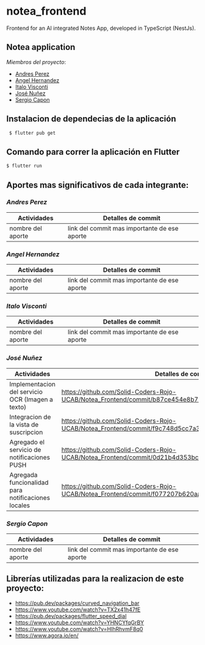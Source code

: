 # notea_frontend
Frontend for an AI integrated Notes App, developed in TypeScript (NestJs).

## Notea application
_Miembros del proyecto_:
- [Andres Perez](https://github.com/andresperez0401)
- [Angel Hernandez](https://github.com/Delta27222)
- [Italo Visconti](https://github.com/italovisconti) 
- [José Nuñez](https://github.com/JosMeeh)
- [Sergio Capon](https://github.com/SerCap98) 

## Instalacion de dependecias de la aplicación
```bash
 $ flutter pub get
```
## Comando para correr la aplicación en Flutter
```bash
$ flutter run 
```

## Aportes mas significativos de cada integrante:
### _Andres Perez_
| Actividades                                                                                                            | Detalles de commit                                               |
|----------------------------------------------------------------------------------------------------------------------|-------------------------------------------------------|
| nombre del aporte | link del commit mas importante de ese aporte

### _Angel Hernandez_
| Actividades                                                                                                            | Detalles de commit                                               |
|----------------------------------------------------------------------------------------------------------------------|-------------------------------------------------------|
| nombre del aporte | link del commit mas importante de ese aporte

### _Italo Visconti_
| Actividades                                                                                                            | Detalles de commit                                               |
|----------------------------------------------------------------------------------------------------------------------|-------------------------------------------------------|
| nombre del aporte | link del commit mas importante de ese aporte




### _José Nuñez_
| Actividades                                                                                                            | Detalles de commit                                               |
|----------------------------------------------------------------------------------------------------------------------|-------------------------------------------------------|
|Implementacion del servicio OCR (Imagen a texto) |https://github.com/Solid-Coders-Rojo-UCAB/Notea_Frontend/commit/b87ce454e8b7791490f61c4026b20a1c5b7b64c7
|Integracion de la vista de suscripcion| https://github.com/Solid-Coders-Rojo-UCAB/Notea_Frontend/commit/f9c748d5cc7a3ab8f77a8bb44a9945328665697b
|Agregado el servicio de notificaciones PUSH | https://github.com/Solid-Coders-Rojo-UCAB/Notea_Frontend/commit/0d21b4d353bc4406d761c56ab43ee0483d4e54ab
| Agregada funcionalidad para notificaciones locales |https://github.com/Solid-Coders-Rojo-UCAB/Notea_Frontend/commit/f077207b620aa48427216a54fc9c9c39a6058923




### _Sergio Capon_
| Actividades                                                                                                            | Detalles de commit                                               |
|----------------------------------------------------------------------------------------------------------------------|-------------------------------------------------------|
| nombre del aporte | link del commit mas importante de ese aporte

## Librerías utilizadas para la realizacion de este proyecto:
- https://pub.dev/packages/curved_navigation_bar
- https://www.youtube.com/watch?v=TX2x41h47fE
- https://pub.dev/packages/flutter_speed_dial
- https://www.youtube.com/watch?v=YHNCYfqGrBY
- https://www.youtube.com/watch?v=HIhRhvmF8q0
- https://www.agora.io/en/

